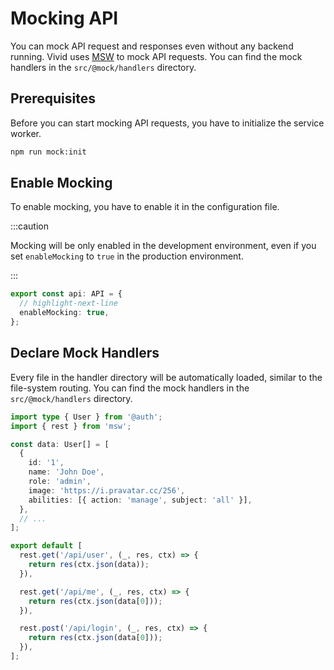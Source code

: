 # Mocking API

You can mock API request and responses even without any backend running. Vivid uses [MSW](https://mswjs.io/) to mock API requests. You can find the mock handlers in the `src/@mock/handlers` directory.

## Prerequisites

Before you can start mocking API requests, you have to initialize the service worker.

```bash npm2yarn
npm run mock:init
```

## Enable Mocking

To enable mocking, you have to enable it in the configuration file.

:::caution

Mocking will be only enabled in the development environment, even if you set `enableMocking` to `true` in the production environment.

:::

```ts title="src/config.tsx"
export const api: API = {
  // highlight-next-line
  enableMocking: true,
};
```

## Declare Mock Handlers

Every file in the handler directory will be automatically loaded, similar to the file-system routing. You can find the mock handlers in the `src/@mock/handlers` directory.

```ts title="src/@mock/handlers/user.ts"
import type { User } from '@auth';
import { rest } from 'msw';

const data: User[] = [
  {
    id: '1',
    name: 'John Doe',
    role: 'admin',
    image: 'https://i.pravatar.cc/256',
    abilities: [{ action: 'manage', subject: 'all' }],
  },
  // ...
];

export default [
  rest.get('/api/user', (_, res, ctx) => {
    return res(ctx.json(data));
  }),

  rest.get('/api/me', (_, res, ctx) => {
    return res(ctx.json(data[0]));
  }),

  rest.post('/api/login', (_, res, ctx) => {
    return res(ctx.json(data[0]));
  }),
];
```
